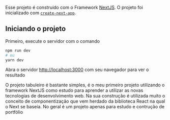 Esse projeto é construído com o Framework [NextJS](https://nextjs.org/). O projeto foi inicializado com [`create-next-app`](https://github.com/vercel/next.js/tree/canary/packages/create-next-app).

## Iniciando o projeto

Primeiro, execute o servidor com o comando

```bash
npm run dev
# ou
yarn dev
```

Abra o servidor [http://localhost:3000](http://localhost:3000) com seu navegador para ver o resultado

O projeto tabuleiro é bastante simples, é o meu primeiro projeto utilizando o framework NextJS como estudo para aprender a utilizar as novas tecnologias de desenvolvimento web.
Na sua construção é utilizada muito o conceito de componentização que vem herdado da biblioteca React na qual o Next se baseia. No geral é um projeto apenas para estudo e contrução de portfólio
